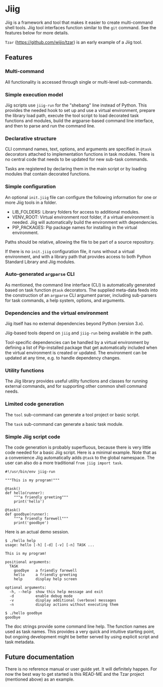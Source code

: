 # Jiig

Jiig is a framework and tool that makes it easier to create multi-command shell
tools. Jiig tool interfaces function similar to the `git` command. See the
features below for more details.

`Tzar` (https://github.com/wijjo/tzar) is an early example of a Jiig tool.

## Features

### Multi-command

All functionality is accessed through single or multi-level sub-commands.

### Simple execution model

Jiig scripts use `jiig-run` for the "shebang" line instead of Python. This
provides the needed hook to set up and use a virtual environment, prepare the
library load path, execute the tool script to load decorated task functions and
modules, build the argparse-based command line interface, and then to parse and
run the command line.

### Declarative structure

CLI command names, text, options, and arguments are specified in `@task`
decorators attached to implementation functions in task modules. There is no
central code that needs to be updated for new sub-task commands.

Tasks are registered by declaring them in the main script or by loading modules
that contain decorated functions.

### Simple configuration

An optional `init.jiig` file can configure the following information for one or
more Jiig tools in a folder.

* LIB_FOLDERS: Library folders for access to additional modules.
* VENV_ROOT: Virtual environment root folder, if a virtual environment is
  needed. Jiig will automatically build the environment with dependencies. 
* PIP_PACKAGES: Pip package names for installing in the virtual environment. 

Paths should be relative, allowing the file to be part of a source repository.

If there is no `init.jiig` configuration file, it runs without a virtual
environment, and with a library path that provides access to both Python
Standard Library and Jiig modules.

### Auto-generated `argparse` CLI

As mentioned, the command line interface (CLI) is automatically generated based
on task function `@task` decorators. The supplied meta-data feeds into the
construction of an `argparse` CLI argument parser, including sub-parsers for 
task commands, a help system, options, and arguments.

### Dependencies and the virtual environment

Jiig itself has no external dependencies beyond Python (version 3.x).
 
Jiig-based tools depend on `jiig` and `jiig-run` being available in the path.

Tool-specific dependencies can be handled by a virtual environment by defining a
list of Pip-installed package that get automatically included when the virtual
environment is created or updated. The environment can be updated at any
time, e.g. to handle dependency changes.

### Utility functions

The Jiig library provides useful utility functions and classes for running
external commands, and for supporting other common shell command needs.

### Limited code generation

The `tool` sub-command can generate a tool project or basic script.

The `task` sub-command can generate a basic task module.

### Simple Jiig script code

The code generation is probably superfluous, because there is very little code
needed for a basic Jiig script. Here is a minimal example. Note that as a 
convenience Jiig automatically adds `@task` to the global namespace. The user
can also do a more traditional `from jiig import task`.

```
#!/usr/bin/env jiig-run

"""This is my program!"""

@task()
def hello(runner):
    """a friendly greeting"""
    print('hello')

@task()
def goodbye(runner):
    """a friendly farewell"""
    print('goodbye')
```

Here is an actual demo session.

```
$ ./hello help
usage: hello [-h] [-d] [-v] [-n] TASK ...

This is my program!

positional arguments:
  TASK
    goodbye   a friendly farewell
    hello     a friendly greeting
    help      display help screen

optional arguments:
  -h, --help  show this help message and exit
  -d          enable debug mode
  -v          display additional (verbose) messages
  -n          display actions without executing them

$ ./hello goodbye
goodbye
```

The doc strings provide some command line help. The function names are used as
task names. This provides a very quick and intuitive starting point, but ongoing
development might be better served by using explicit script and task metadata.


## Future documentation

There is no reference manual or user guide yet. It will definitely happen. For
now the best way to get started is this READ-ME and the Tzar project (mentioned
above) as an example.
